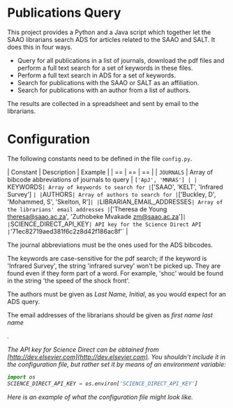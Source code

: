 # Publications Query

This project provides a Python and a Java script which together let the SAAO librarians search ADS for articles related to the SAAO and SALT. It does this in four ways.

* Query for all publications in a list of journals, download the pdf files and perform a full text search for a set of keywords in these files.
* Perform a full text search in ADS for a set of keywords.
* Search for publications with the SAAO or SALT as an affiliation.
* Search for publications with an author from a list of authors.

The results are collected in a spreadsheet and sent by email to the librarians.

# Configuration

The following constants need to be defined in the file `config.py`.

| Constant | Description | Example |
| == | == | == |
| `JOURNALS` | Array of bibcode abbreviations of journals to query | `['ApJ', 'MNRAS'] |
| `KEYWORDS` | Array of keywords to search for | `['SAAO', 'KELT', 'Infrared Survey'] ` |
| `AUTHORS` | Array of authors to search for | `['Buckley, D', 'Mohammed, S', 'Skelton, R']` |
| `LIBRARIAN_EMAIL_ADDRESSES` | Array of the librarians' email addresses | `['Theresa de Young <theresa@saao.ac.za>', 'Zuthobeke Mvakade <zm@saao.ac.za>']` |
| `SCIENCE_DIRECT_API_KEY` | API key for the Science Direct API | `'71ec82719aed381f6c2z8d42f186ac8f'` |

The journal abbreviations must be the ones used for the ADS bibcodes. 

The keywords are case-sensitive for the pdf search; if the keyword is 'Infrared Survey', the string 'infrared survey' won't be picked up. They are found even if they form part of a word. For example, 'shoc' would be found in the string 'the speed of the shock front'.

The authors must be given as *Last Name, Initial*, as you would expect for an ADS query.

The email addresses of the librarians should be given as *first name last name <address>*.

The API key for Science Direct can be obtained from [http://dev.elsevier.com](http://dev.elsevier.com). You shouldn't include it in the configuration file, but rather set it by means of an environment variable:

```python
import os
SCIENCE_DIRECT_API_KEY = os.environ['SCIENCE_DIRECT_API_KEY']
```

Here is an example of what the configuration file might look like.

